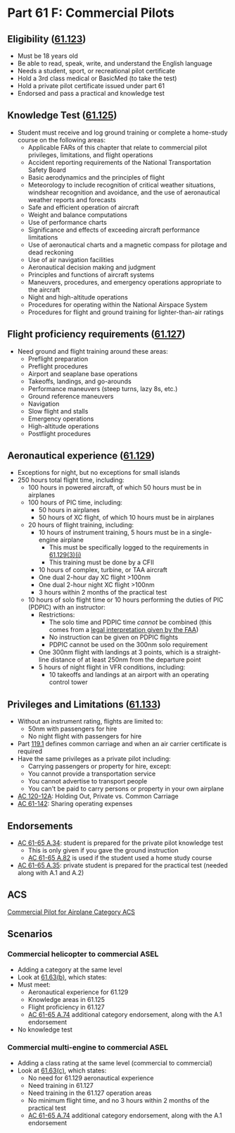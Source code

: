 # Part 61 F: Commercial Pilots

## Eligibility ([61.123](/_references/14-CFR/61.123))

- Must be 18 years old
- Be able to read, speak, write, and understand the English language
- Needs a student, sport, or recreational pilot certificate
- Hold a 3rd class medical or BasicMed (to take the test)
- Hold a private pilot certificate issued under part 61
- Endorsed and pass a practical and knowledge test

## Knowledge Test ([61.125](/_references/14-CFR/61.125))

- Student must receive and log ground training or complete a home-study course on the following areas:
  - Applicable FARs of this chapter that relate to commercial pilot privileges, limitations, and flight operations
  - Accident reporting requirements of the National Transportation Safety Board
  - Basic aerodynamics and the principles of flight
  - Meteorology to include recognition of critical weather situations, windshear recognition and avoidance, and the use of aeronautical weather reports and forecasts
  - Safe and efficient operation of aircraft
  - Weight and balance computations
  - Use of performance charts
  - Significance and effects of exceeding aircraft performance limitations
  - Use of aeronautical charts and a magnetic compass for pilotage and dead reckoning
  - Use of air navigation facilities
  - Aeronautical decision making and judgment
  - Principles and functions of aircraft systems
  - Maneuvers, procedures, and emergency operations appropriate to the aircraft
  - Night and high-altitude operations
  - Procedures for operating within the National Airspace System
  - Procedures for flight and ground training for lighter-than-air ratings

## Flight proficiency requirements ([61.127](/_references/14-CFR/61.127))

- Need ground and flight training around these areas:
  - Preflight preparation
  - Preflight procedures
  - Airport and seaplane base operations
  - Takeoffs, landings, and go-arounds
  - Performance maneuvers (steep turns, lazy 8s, etc.)
  - Ground reference maneuvers
  - Navigation
  - Slow flight and stalls
  - Emergency operations
  - High-altitude operations
  - Postflight procedures

## Aeronautical experience ([61.129](/_references/14-CFR/61.129))

- Exceptions for night, but no exceptions for small islands
- 250 hours total flight time, including:
  - 100 hours in powered aircraft, of which 50 hours must be in airplanes
  - 100 hours of PIC time, including:
    - 50 hours in airplanes
    - 50 hours of XC flight, of which 10 hours must be in airplanes
  - 20 hours of flight training, including:
    - 10 hours of instrument training, 5 hours must be in a single-engine airplane
      - This must be specifically logged to the requirements in [61.129(3)(i)](</_references/14-CFR/61.129(3)(i)>)
      - This training must be done by a CFII
    - 10 hours of complex, turbine, or TAA aircraft
    - One dual 2-hour day XC flight >100nm
    - One dual 2-hour night XC flight >100nm
    - 3 hours within 2 months of the practical test
  - 10 hours of solo flight time or 10 hours performing the duties of PIC (PDPIC) with an instructor:
    - Restrictions:
      - The solo time and PDPIC time _cannot_ be combined (this comes from a [legal interpretation given by the FAA](https://www.faa.gov/about/office_org/headquarters_offices/agc/practice_areas/regulations/interpretations/Data/interps/2016/Grannis_2016_Legal_Interpretation.pdf))
      - No instruction can be given on PDPIC flights
      - PDPIC cannot be used on the 300nm solo requirement
    - One 300nm flight with landings at 3 points, which is a straight-line distance of at least 250nm from the departure point
    - 5 hours of night flight in VFR conditions, including:
      - 10 takeoffs and landings at an airport with an operating control tower

## Privileges and Limitations ([61.133](/_references/14-CFR/61.133))

- Without an instrument rating, flights are limited to:
  - 50nm with passengers for hire
  - No night flight with passengers for hire
- Part [119.1](/_references/14-CFR/119.1) defines common carriage and when an air carrier certificate is required
- Have the same privileges as a private pilot including:
  - Carrying passengers or property for hire, except:
  - You cannot provide a transportation service
  - You cannot advertise to transport people
  - You can't be paid to carry persons or property in your own airplane
- [AC 120-12A](https://www.faa.gov/regulations_policies/advisory_circulars/index.cfm/go/document.information/documentID/22647): Holding Out, Private vs. Common Carriage
- [AC 61-142](https://www.faa.gov/regulations_policies/advisory_circulars/index.cfm/go/document.information/documentID/1037214): Sharing operating expenses

## Endorsements

- [AC 61-65 A.34](/_references/AC-61-65/A.34): student is prepared for the private pilot knowledge test
  - This is only given if you gave the ground instruction
  - [AC 61-65 A.82](/_references/AC-61-65/A.82) is used if the student used a home study course
- [AC 61-65 A.35](/_references/AC-61-65/A.35): private student is prepared for the practical test (needed along with A.1 and A.2)

## ACS

[Commercial Pilot for Airplane Category ACS](https://www.faa.gov/training_testing/testing/acs/commercial_airplane_acs_7.pdf)

## Scenarios

### Commercial helicopter to commercial ASEL

- Adding a category at the same level
- Look at [61.63(b)](/_references/14-CFR/61.63), which states:
- Must meet:
  - Aeronautical experience for 61.129
  - Knowledge areas in 61.125
  - Flight proficiency in 61.127
  - [AC 61-65 A.74](/_references/AC-61-65/A.74) additional category endorsement, along with the A.1 endorsement
- No knowledge test

### Commercial multi-engine to commercial ASEL

- Adding a class rating at the same level (commercial to commercial)
- Look at [61.63(c)](/_references/14-CFR/61.63), which states:
  - No need for 61.129 aeronautical experience
  - Need training in 61.127
  - Need training in the 61.127 operation areas
  - No minimum flight time, and no 3 hours within 2 months of the practical test
  - [AC 61-65 A.74](/_references/AC-61-65/A.74) additional category endorsement, along with the A.1 endorsement
